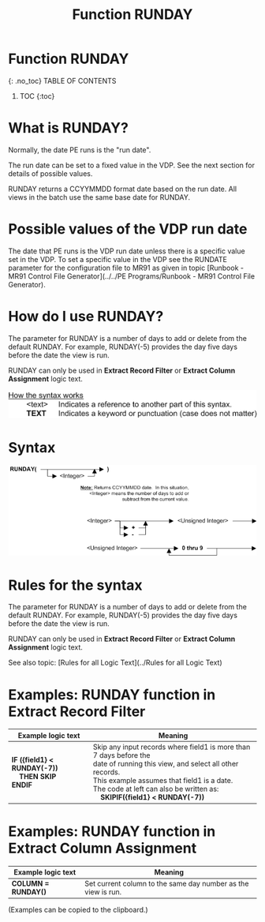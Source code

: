 ﻿---
layout: default
title: "Function RUNDAY"
parent: Functions
grand_parent: Workbench Logic Text Full Details
nav_order: 22
---
# Function RUNDAY
{: .no_toc}
TABLE OF CONTENTS 
1. TOC
{:toc}  


# What is RUNDAY?

Normally, the date PE runs is the "run date".

The run date can be set to a fixed value in the VDP. See the next section for details of possible values.

RUNDAY returns a CCYYMMDD format date based on the run date. All views in the batch use the same base date for RUNDAY.

# Possible values of the VDP run date

The date that PE runs is the VDP run date unless there is a specific value set in the VDP.  To set a specific value in the VDP see the RUNDATE parameter for the configuration file to MR91 as given in topic [Runbook - MR91 Control File Generator](../../PE Programs/Runbook - MR91 Control File Generator). 

# How do I use RUNDAY? 

The parameter for RUNDAY is a number of days to add or delete from the default RUNDAY. For example, RUNDAY\(-5\) provides the day five days before the date the view is run.

RUNDAY can only be used in **Extract Record Filter** or **Extract Column Assignment** logic text.


![(Syntax Legend)](../../images/LTZZ_Syntax_legend.gif )

# Syntax 

![Function RUNDAY 1](../../images/LTSF_RUNDAY_01.gif)

# Rules for the syntax 

The parameter for RUNDAY is a number of days to add or delete from the default RUNDAY. For example, RUNDAY\(-5\) provides the day five days before the date the view is run.

RUNDAY can only be used in **Extract Record Filter** or **Extract Column Assignment** logic text.

See also topic: [Rules for all Logic Text](../Rules for all Logic Text) 


# Examples: RUNDAY function in Extract Record Filter 

|Example logic text|Meaning|
|------------------|-------|
|**IF ({field1} < RUNDAY(-7))<br>&nbsp;&nbsp;&nbsp;&nbsp;THEN SKIP<br>ENDIF**|Skip any input records where field1 is more than 7 days before the<br>date of running this view, and select all other records.<br>This example assumes that field1 is a date.<br>The code at left can also be written as:<br>&nbsp;&nbsp;&nbsp;&nbsp;**SKIPIF({field1} < RUNDAY(-7))**|



# Examples: RUNDAY function in Extract Column Assignment 

|Example logic text|Meaning|
|------------------|-------|
|**COLUMN = RUNDAY()**|Set current column to the same day number as the view is run.|


  
  (Examples can be copied to the clipboard.)
  

